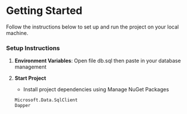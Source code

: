 # Getting Started

Follow the instructions below to set up and run the project on your local machine.

### Setup Instructions

1. **Environment Variables**: Open file db.sql then paste in your database management
     
2. **Start Project**

   - Install project dependencies using Manage NuGet Packages
    ```bash
    Microsoft.Data.SqlClient
    Dapper
    ```